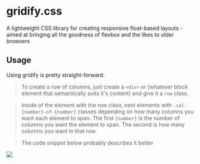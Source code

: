 # gridify.css
A lightweight CSS library for creating  responsive float-based layouts - aimed at bringing all the goodness of flexbox and the likes to older browsers

## Usage 
Using gridify is pretty straight-forward.

> To create a row of columns, just create a ```<div>``` or (whatever block element that semantically suits it's content) and give it a ```row``` class.

> Inside of the element with the row class, nest elements with ```.col-{number}-of-{number}``` classes depending on how many columns you want each element to span. The first ```{number}``` is the number of columns you want the element to span. The second is how many columns you want in that row.

> The code snippet below probably describes it better

![](../gridify/images/carbon.png)
